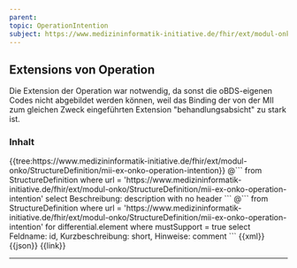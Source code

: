 ```yaml
---
parent: 
topic: OperationIntention
subject: https://www.medizininformatik-initiative.de/fhir/ext/modul-onko/StructureDefinition/mii-ex-onko-operation-intention
---
```


## Extensions von Operation

Die Extension der Operation war notwendig, da sonst die oBDS-eigenen Codes nicht abgebildet werden können, weil das Binding der von der MII zum gleichen Zweck eingeführten Extension "behandlungsabsicht" zu stark ist.  

### Inhalt

<tabs>
  <tab title="Darstellung">{{tree:https://www.medizininformatik-initiative.de/fhir/ext/modul-onko/StructureDefinition/mii-ex-onko-operation-intention}}</tab>
  <tab title="Beschreibung"> 
        @```
        from
	        StructureDefinition
        where
	        url = 'https://www.medizininformatik-initiative.de/fhir/ext/modul-onko/StructureDefinition/mii-ex-onko-operation-intention'
        select
	        Beschreibung: description
        with
            no header
        ```
        @```
        from 
            StructureDefinition 
        where 
            url = 'https://www.medizininformatik-initiative.de/fhir/ext/modul-onko/StructureDefinition/mii-ex-onko-operation-intention' 
        for 
            differential.element 
            where 
                mustSupport = true 
            select Feldname: id, Kurzbeschreibung: short, Hinweise: comment
        ```
  </tab>
  <tab title="XML">{{xml}}</tab>
  <tab title="JSON">{{json}}</tab>
  <tab title="Link">{{link}}</tab>
</tabs>

---
